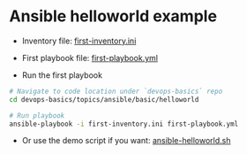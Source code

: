 # Ansible helloworld example

- Inventory file: [first-inventory.ini](./first-inventory.ini)
- First playbook file: [first-playbook.yml](./first-playbook.yml)

- Run the first playbook

```bash
# Navigate to code location under `devops-basics` repo
cd devops-basics/topics/ansible/basic/helloworld

# Run playbook
ansible-playbook -i first-inventory.ini first-playbook.yml
```

- Or use the demo script if you want: [ansible-helloworld.sh](./ansible-helloworld.sh)
